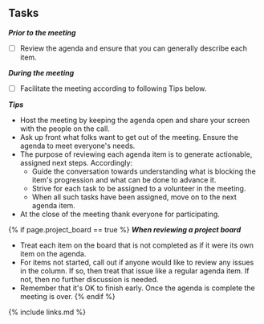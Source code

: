 ## Tasks

***Prior to the meeting***

- [ ] Review the agenda and ensure that you can generally describe each item.

***During the meeting***
- [ ]  Facilitate the meeting according to following Tips below.

***Tips***

* Host the meeting by keeping the agenda open and share your screen with the people on the call.
* Ask up front what folks want to get out of the meeting.
Ensure the agenda to meet everyone's needs.
* The purpose of reviewing each agenda item is to generate actionable, assigned next steps. Accordingly:
  * Guide the conversation towards understanding what is blocking the item's progression and what can be done to advance it.
  * Strive for each task to be assigned to a volunteer in the meeting.
  * When all such tasks have been assigned, move on to the next agenda item.
* At the close of the meeting thank everyone for participating.

{% if page.project_board == true %}
***When reviewing a project board***
* Treat each item on the board that is not completed as if it were its own item on the agenda.
* For items not started, call out if anyone would like to review any issues in the column. If so, then treat that issue like a regular agenda item. If not, then no further discussion is needed.
* Remember that it's OK to finish early. Once the agenda is complete the meeting is over.
{% endif %}

{% include links.md %}
